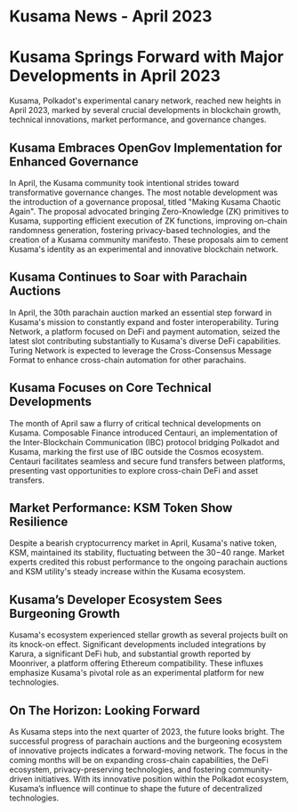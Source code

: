 # Kusama News - April 2023

# Kusama Springs Forward with Major Developments in April 2023

Kusama, Polkadot's experimental canary network, reached new heights in April
2023, marked by several crucial developments in blockchain growth, technical
innovations, market performance, and governance changes.

## Kusama Embraces OpenGov Implementation for Enhanced Governance

In April, the Kusama community took intentional strides toward transformative
governance changes. The most notable development was the introduction of a
governance proposal, titled "Making Kusama Chaotic Again". The proposal
advocated bringing Zero-Knowledge (ZK) primitives to Kusama, supporting
efficient execution of ZK functions, improving on-chain randomness generation,
fostering privacy-based technologies, and the creation of a Kusama community
manifesto. These proposals aim to cement Kusama's identity as an experimental
and innovative blockchain network.

## Kusama Continues to Soar with Parachain Auctions

In April, the 30th parachain auction marked an essential step forward in
Kusama's mission to constantly expand and foster interoperability. Turing
Network, a platform focused on DeFi and payment automation, seized the latest
slot contributing substantially to Kusama's diverse DeFi capabilities. Turing
Network is expected to leverage the Cross-Consensus Message Format to enhance
cross-chain automation for other parachains.

## Kusama Focuses on Core Technical Developments

The month of April saw a flurry of critical technical developments on Kusama.
Composable Finance introduced Centauri, an implementation of the
Inter-Blockchain Communication (IBC) protocol bridging Polkadot and Kusama,
marking the first use of IBC outside the Cosmos ecosystem. Centauri facilitates
seamless and secure fund transfers between platforms, presenting vast
opportunities to explore cross-chain DeFi and asset transfers.

## Market Performance: KSM Token Show Resilience

Despite a bearish cryptocurrency market in April, Kusama's native token, KSM,
maintained its stability, fluctuating between the $30-$40 range. Market experts
credited this robust performance to the ongoing parachain auctions and KSM
utility's steady increase within the Kusama ecosystem.

## Kusama’s Developer Ecosystem Sees Burgeoning Growth

Kusama's ecosystem experienced stellar growth as several projects built on its
knock-on effect. Significant developments included integrations by Karura, a
significant DeFi hub, and substantial growth reported by Moonriver, a platform
offering Ethereum compatibility. These influxes emphasize Kusama's pivotal role
as an experimental platform for new technologies.

## On The Horizon: Looking Forward

As Kusama steps into the next quarter of 2023, the future looks bright. The
successful progress of parachain auctions and the burgeoning ecosystem of
innovative projects indicates a forward-moving network. The focus in the coming
months will be on expanding cross-chain capabilities, the DeFi ecosystem,
privacy-preserving technologies, and fostering community-driven initiatives.
With its innovative position within the Polkadot ecosystem, Kusama’s influence
will continue to shape the future of decentralized technologies.
